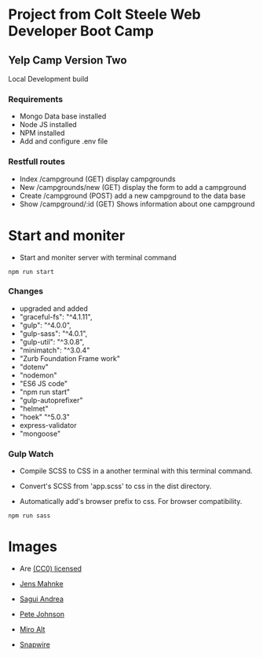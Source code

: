 #  Project from Colt Steele Web Developer Boot Camp
##  Yelp Camp Version Two
Local Development build

### Requirements

* Mongo Data base installed
* Node JS installed
* NPM installed
* Add and configure .env file


### Restfull routes

* Index /campground (GET) display campgrounds
* New /campgrounds/new  (GET) display the form to add a campground
* Create /campground (POST) add a new campground to the data base
* Show /campground/:id (GET) Shows information about one campground

# Start and moniter

* Start and moniter server with terminal command

 ` npm run start `

 ### Changes

* upgraded and added
 * "graceful-fs": "^4.1.11",
  *  "gulp": "^4.0.0",
  *  "gulp-sass": "^4.0.1",
  *  "gulp-util": "^3.0.8",
  *  "minimatch": "^3.0.4"
  *  "Zurb Foundation Frame work"
  *  "dotenv"
  *  "nodemon"
  *  "ES6 JS code"
  *  "npm run start"
  *  "gulp-autoprefixer"
  *  "helmet"
  *  "hoek" "^5.0.3"
  *  express-validator
  *  "mongoose"

### Gulp Watch

* Compile SCSS to CSS in a another terminal with this terminal command.

* Convert's SCSS from 'app.scss' to css in the dist directory.

* Automatically add's browser prefix to css. For browser compatibility.

 ` npm run sass `


# Images

* Are [(CC0) licensed](https://www.pexels.com/photo-license/)

* [Jens Mahnke](https://www.pexels.com/photo/man-and-woman-sitting-beside-bonfire-during-nigh-time-776117/)

* [Sagui Andrea](https://www.pexels.com/photo/adventure-alps-camp-camping-618848/)

* [Pete Johnson](https://www.pexels.com/photo/brown-and-white-dome-tent-at-nighttime-965153/)

* [Miro Alt](https://www.pexels.com/photo/orange-camping-tenet-near-body-of-water-during-daytime-176381/)

* [Snapwire](https://www.pexels.com/photo/six-camping-tents-in-forest-699558/)
